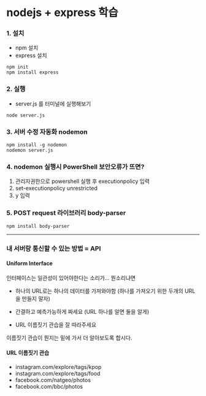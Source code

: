 # nodejs + express 학습

### 1. 설치

- npm 설치
- express 설치

```
npm init
npm install express
```

### 2. 실행

- server.js 를 터미널에 실행해보기

```
node server.js
```

### 3. 서버 수정 자동화 nodemon

```
npm install -g nodemon
nodemon server.js
```

### 4. nodemon 실행시 PowerShell 보안오류가 뜨면?

1. 관리자권한으로 powershell 실행 후 executionpolicy 입력
2. set-executionpolicy unrestricted
3. y 입력

### 5. POST request 라이브러리 body-parser

```
npm install body-parser
```

---

### 내 서버랑 통신할 수 있는 방법 = API

#### Uniform Interface

인터페이스는 일관성이 있어야한다는 소리가... 뭔소리냐면

- 하나의 URL로는 하나의 데이터를 가져와야함 (하나를 가져오기 위한 두개의 URL을 만들지 말자)

- 간결하고 예측가능하게 짜세요 (URL 하나를 알면 둘을 알게)

- URL 이름짓기 관습을 잘 따라주세요

이름짓기 관습이 뭔지는 밑에 가서 더 알아보도록 합시다.

#### URL 이름짓기 관습

- instagram.com/explore/tags/kpop
- instagram.com/explore/tags/food
- facebook.com/natgeo/photos
- facebook.com/bbc/photos
